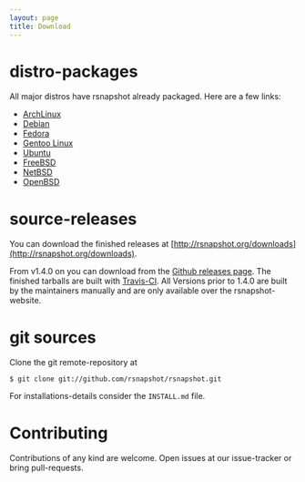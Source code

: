 ```yaml
---
layout: page
title: Download
---
```


# distro-packages

All major distros have rsnapshot already packaged. Here are a few links:

* [ArchLinux](https://www.archlinux.org/packages/community/any/rsnapshot/)
* [Debian](https://packages.debian.org/search?keywords=rsnapshot)
* [Fedora](https://packages.fedoraproject.org/pkgs/rsnapshot/rsnapshot/)
* [Gentoo Linux](https://packages.gentoo.org/packages/app-backup/rsnapshot)
* [Ubuntu](http://packages.ubuntu.com/search?keywords=rsnapshot&searchon=names&suite=all&section=all)
* [FreeBSD](http://www.freshports.org/sysutils/rsnapshot/)
* [NetBSD](ftp://ftp.netbsd.org/pub/NetBSD/NetBSD-current/pkgsrc/sysutils/rsnapshot/README.html)
* [OpenBSD](http://cvsweb.openbsd.org/cgi-bin/cvsweb/ports/net/rsnapshot/)

# source-releases

You can download the finished releases at [http://rsnapshot.org/downloads](http://rsnapshot.org/downloads).

From v1.4.0 on you can download from the [Github releases page](https://github.com/rsnapshot/rsnapshot/releases). The finished tarballs are built with [Travis-CI](https://travis-ci.org/rsnapshot/rsnapshot). All Versions prior to 1.4.0 are built by the maintainers manually and are only available over the rsnapshot-website.

# git sources

Clone the git remote-repository at

    $ git clone git://github.com/rsnapshot/rsnapshot.git

For installations-details consider the `INSTALL.md` file.

# Contributing

Contributions of any kind are welcome. Open issues at our issue-tracker or bring pull-requests.
